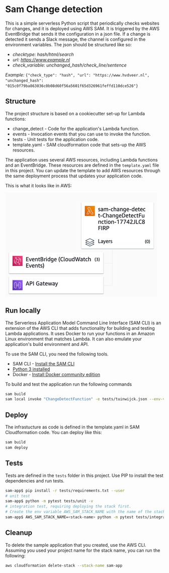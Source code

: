 # Sam Change detection
This is a simple serverless Python script that periodically checks websites for changes, and it is deployed using AWS SAM.
It is triggered by the AWS EventBridge that sends it the configuration in a json file. If a change is detected it sends a Slack message, the channel is configured in the environment variables.
The json should be structured like so:
- _checktype: hash/html/search_
- _url: https://www.example.nl_
- _check_variable: unchanged_hash/check_line/sentence_

_Example:_
`{"check_type": "hash", "url": "https://www.hvdveer.nl", "unchanged_hash": "015c0f79ba863036c0b08d60f56a5601f65d326961feffd110dce526"}`

## Structure
The project structure is based on a cookiecutter set-up for Lambda functions:
- change_detect - Code for the application's Lambda function.
- events - Invocation events that you can use to invoke the function.
- tests - Unit tests for the application code. 
- template.yaml - SAM cloudformation code that sets-up the AWS resources.

The application uses several AWS resources, including Lambda functions and an EventBridge. These resources are defined in the `template.yaml` file in this project. You can update the template to add AWS resources through the same deployment process that updates your application code.

This is what it looks like in AWS:

![img_1.png](img_1.png)

## Run locally

The Serverless Application Model Command Line Interface (SAM CLI) is an extension of the AWS CLI that adds functionality for building and testing Lambda applications. It uses Docker to run your functions in an Amazon Linux environment that matches Lambda. It can also emulate your application's build environment and API.

To use the SAM CLI, you need the following tools.

* SAM CLI - [Install the SAM CLI](https://docs.aws.amazon.com/serverless-application-model/latest/developerguide/serverless-sam-cli-install.html)
* [Python 3 installed](https://www.python.org/downloads/)
* Docker - [Install Docker community edition](https://hub.docker.com/search/?type=edition&offering=community)

To build and test the application run the following commands

```bash
sam build 
sam local invoke "ChangeDetectFunction" -e tests/tuinwijck.json --env-vars env.json
```

## Deploy
The infrastucture as code is defined in the template.yaml in SAM Cloudformation code. You can deploy like this:
```bash
sam build
sam deploy
```

## Tests

Tests are defined in the `tests` folder in this project. Use PIP to install the test dependencies and run tests.

```bash
sam-app$ pip install -r tests/requirements.txt --user
# unit test
sam-app$ python -m pytest tests/unit -v
# integration test, requiring deploying the stack first.
# Create the env variable AWS_SAM_STACK_NAME with the name of the stack we are testing
sam-app$ AWS_SAM_STACK_NAME=<stack-name> python -m pytest tests/integration -v
```

## Cleanup

To delete the sample application that you created, use the AWS CLI. Assuming you used your project name for the stack name, you can run the following:

```bash
aws cloudformation delete-stack --stack-name sam-app
```
